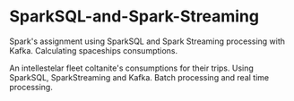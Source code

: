 # SparkSQL-and-Spark-Streaming
Spark's assignment using SparkSQL and Spark Streaming processing with Kafka. Calculating spaceships consumptions.

An intellestelar fleet coltanite's consumptions for their trips. Using SparkSQL, SparkStreaming and Kafka.
Batch processing and real time processing.
